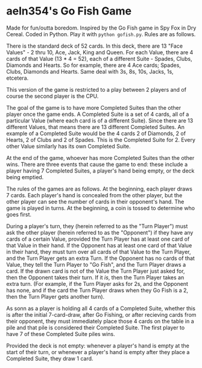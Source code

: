# aeln354's Go Fish Game

Made for fun/outta boredom. Inspired by the Go Fish game in Spy Fox in Dry Cereal. Coded in Python. Play it with `python gofish.py`. Rules are as follows.

There is the standard deck of 52 cards. In this deck, there are 13 "Face Values" - 2 thru 10, Ace, Jack, King and Queen. For each Value, there are 4 cards of that Value (13 * 4 = 52), each of a different Suite - Spades, Clubs, Diamonds and Hearts. So for example, there are 4 Ace cards; Spades, Clubs, Diamonds and Hearts. Same deal with 3s, 8s, 10s, Jacks, 1s, etcetera.

This version of the game is restricted to a play between 2 players and of course the second player is the CPU.

The goal of the game is to have more Completed Suites than the other player once the game ends. A Completed Suite is a set of 4 cards, all of a particular Value (where each card is of a different Suite). Since there are 13 different Values, that means there are 13 different Completed Suites. An example of a Completed Suite would be the 4 cards 2 of Diamonds, 2 of Hearts, 2 of Clubs and 2 of Spades. This is the Completed Suite for 2. Every other Value similarly has its own Completed Suite.

At the end of the game, whoever has more Completed Suites than the other wins. There are three events that cause the game to end: these include a player having 7 Completed Suites, a player's hand being empty, or the deck being emptied.

The rules of the games are as follows. At the beginning, each player draws 7 cards. Each player's hand is concealed from the other player, but the other player can see the number of cards in their opponent's hand. The game is played in turns. At the beginning, a coin is tossed to determine who goes first.

During a player's turn, they (herein referred to as the "Turn Player") must ask the other player (herein referred to as the "Opponent") if they have any cards of a certain Value, provided the Turn Player has at least one card of that Value in their hand. If the Opponent has at least one card of that Value in their hand, they must turn over all cards of that Value to the Turn Player, and the Turn Player gets an extra Turn. If the Opponent has no cards of that Value, they tell the Turn Player to "Go Fish", and the Turn Player draws a card. If the drawn card is not of the Value the Turn Player just asked for, then the Opponent takes their turn. If it *is*, then the Turn Player takes an extra turn. (For example, if the Turn Player asks for 2s, and the Opponent has none, and if the card the Turn Player draws when they Go Fish is a 2, then the Turn Player gets another turn).

As sonn as a player is holding all 4 cards of a Completed Suite, whether this is after the initial 7-card-draw, after Go Fishing, or after recieving cards from their opponent, they must immediately place those 4 cards on the table in a pile and that pile is considered their Completed Suite. The first player to have 7 of these Completed Suite piles wins.

Provided the deck is not empty: whenever a player's hand is empty at the start of their turn, or whenever a player's hand is empty after they place a Completed Suite, they draw 1 card.
